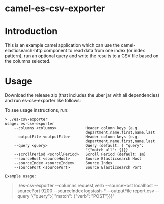 # camel-es-csv-exporter

# Introduction

This is an example camel application which can use the camel-elasticsearch-http component to read data from one index (or index pattern), run an optional query and write the results to a CSV file based on the columns selected.

# Usage

Download the release zip (that includes the uber jar with all dependencies) and run es-csv-exporter like follows:

To see usage instructions, run:

```
> ./es-csv-exporter
usage: es-csv-exporter
    --columns <columns>             Header column keys (e.g.
                                    department,name.first,name.last
    --outputFile <outputFile>       Header column keys (e.g.
                                    department,name.first,name.last
    --query <query>                 Query (default: { "query":
                                    "{"match_all": {}}}
    --scrollPeriod <scrollPeriod>   Scroll Period (default: 1m)
    --sourceHost <sourceHost>       Source Elasticsearch Host
    --sourceIndex <sourceIndex>     Source Index
    --sourcePort <sourcePort>       Source Elasticsearch Port

Example usage:

```
>./es-csv-exporter --columns request,verb --sourceHost localhost --sourcePort 9200 --sourceIndex logstash-* --outputFile report.csv --query '{"query":{ "match": {"verb": "POST"}}}'

```
